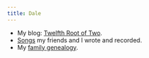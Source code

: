 ```yaml
---
title: Dale
---
```


 - My blog: [Twelfth Root of Two](http://trot.dale.emery.name).
 - [Songs](/songs/) my friends and I wrote and recorded.
 - My [family genealogy](/genealogy/).
